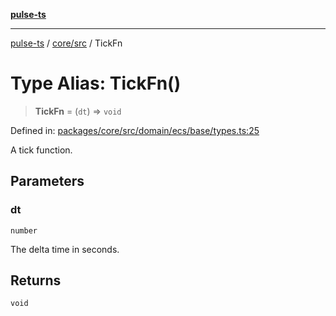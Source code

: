 [**pulse-ts**](../../../README.md)

***

[pulse-ts](../../../README.md) / [core/src](../README.md) / TickFn

# Type Alias: TickFn()

> **TickFn** = (`dt`) => `void`

Defined in: [packages/core/src/domain/ecs/base/types.ts:25](https://github.com/jlehett/pulse-ts/blob/a2a18767041a6b69ca4c5f6131d2de266097750e/packages/core/src/domain/ecs/base/types.ts#L25)

A tick function.

## Parameters

### dt

`number`

The delta time in seconds.

## Returns

`void`
